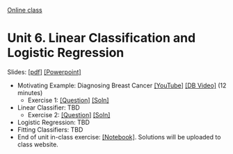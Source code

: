 [Online class](../../online_class.md) 

# Unit 6.  Linear Classification and Logistic Regression

Slides:  [[pdf]](../../lectures/Lect06_LogisticReg.pdf)  [[Powerpoint]](../../lectures/Lect06_LogisticReg.pptx) 

* Motivating Example:  Diagnosing Breast Cancer [[YouTube]](https://youtu.be/OBp924usBDw) [[DB Video]](https://www.dropbox.com/s/4ggmmp7ybugohht/Example.mp4) (12 minutes)
    * Exercise 1:  [[Question]](./Ex1_Example.pdf)  [[Soln]](./Ex1_Example_Soln.pdf)  
* Linear Classifier: TBD
    * Exercise 2:  [[Question]](./Ex2_Linear.pdf)  [[Soln]](./Ex2_Linear_Soln.pdf)  
* Logistic Regression:  TBD
* Fitting Classifiers:  TBD
* End of unit in-class exercise:  [[Notebook]](../logistic_inclass.ipynb).  Solutions will be uploaded to class website.

